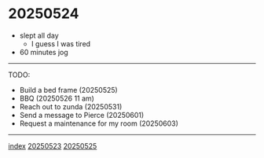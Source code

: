 <head><meta name="viewport" content="width=device-width, initial-scale=1.0, user-scalable=yes" /><meta charset="UTF-8"></head>

# 20250524

- slept all day
	- I guess I was tired
- 60 minutes jog

---

TODO:

- Build a bed frame (20250525)
- BBQ (20250526 11 am)
- Reach out to zunda (20250531)
- Send a message to Pierce (20250601)
- Request a maintenance for my room (20250603)

---

[index](../../index.html)
[20250523](20250523.html)
[20250525](20250525.html)
